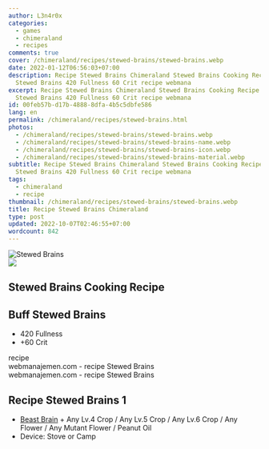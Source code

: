 ```yaml
---
author: L3n4r0x
categories:
  - games
  - chimeraland
  - recipes
comments: true
cover: /chimeraland/recipes/stewed-brains/stewed-brains.webp
date: 2022-01-12T06:56:03+07:00
description: Recipe Stewed Brains Chimeraland Stewed Brains Cooking Recipe Buff
  Stewed Brains 420 Fullness 60 Crit recipe webmana
excerpt: Recipe Stewed Brains Chimeraland Stewed Brains Cooking Recipe Buff
  Stewed Brains 420 Fullness 60 Crit recipe webmana
id: 00feb57b-d17b-4888-8dfa-4b5c5dbfe586
lang: en
permalink: /chimeraland/recipes/stewed-brains.html
photos:
  - /chimeraland/recipes/stewed-brains/stewed-brains.webp
  - /chimeraland/recipes/stewed-brains/stewed-brains-name.webp
  - /chimeraland/recipes/stewed-brains/stewed-brains-icon.webp
  - /chimeraland/recipes/stewed-brains/stewed-brains-material.webp
subtitle: Recipe Stewed Brains Chimeraland Stewed Brains Cooking Recipe Buff
  Stewed Brains 420 Fullness 60 Crit recipe webmana
tags:
  - chimeraland
  - recipe
thumbnail: /chimeraland/recipes/stewed-brains/stewed-brains.webp
title: Recipe Stewed Brains Chimeraland
type: post
updated: 2022-10-07T02:46:55+07:00
wordcount: 842
---
```


<link
  rel="stylesheet"
  href="https://rawcdn.githack.com/dimaslanjaka/Web-Manajemen/870a349/css/bootstrap-5-3-0-alpha3-wrapper.css"
/>
<section id="bootstrap-wrapper">
  <div data-bs-theme="dark">
    <div class="card mb-2">
      <div class="card-body">
        <div class="row g-0">
          <div class="col-sm-4 position-relative mb-2">
            <img
              src="https://www.webmanajemen.com/chimeraland/recipes/stewed-brains/stewed-brains-material.webp"
              class="card-img fit-cover w-100 h-100"
              alt="Stewed Brains"
              data-fancybox="true"
            />
          </div>
          <div class="col-sm-8 mb-2">
            <div class="card-body">
              <div class="d-flex flex-row align-items-center mb-3">
                <img
                  class="d-inline-block me-2"
                  src="https://www.webmanajemen.com/chimeraland/recipes/stewed-brains/stewed-brains-icon.webp"
                  width="auto"
                  height="auto"
                  style="vertical-align: middle"
                />
                <h2 class="fs-5">Stewed Brains Cooking Recipe</h2>
              </div>
              <h2 class="card-title fs-5">Buff Stewed Brains</h2>
              <div class="card-text">
                <ul>
                  <li>420 Fullness</li>
                  <li>+60 Crit</li>
                </ul>
              </div>
              <span class="badge rounded-pill">recipe</span>
            </div>
            <div class="card-footer text-end text-muted mt-auto">
              webmanajemen.com - recipe Stewed Brains
            </div>
          </div>
        </div>
      </div>
      <div class="card-footer text-end text-muted">
        webmanajemen.com - recipe Stewed Brains
      </div>
    </div>
    <div class="row mb-2">
      <div class="col-12 col-lg-6 recipe-item mb-2">
        <div class="card">
          <div class="card-body">
            <h2 class="card-title fs-5">Recipe Stewed Brains 1</h2>
            <div class="card-text">
              <ul>
                <li>
                  <a
                    class="text-decoration-none text-primary"
                    href="/chimeraland/materials/beast-brain.html"
                    >Beast Brain</a
                  ><span> + </span>Any Lv.4 Crop<span> / </span>Any Lv.5
                  Crop<span> / </span>Any Lv.6 Crop<span> / </span>Any
                  Flower<span> / </span>Any Mutant Flower
                  <span> / </span> Peanut Oil
                </li>
                <li>Device: Stove or Camp</li>
              </ul>
            </div>
          </div>
        </div>
      </div>
    </div>
  </div>
</section>